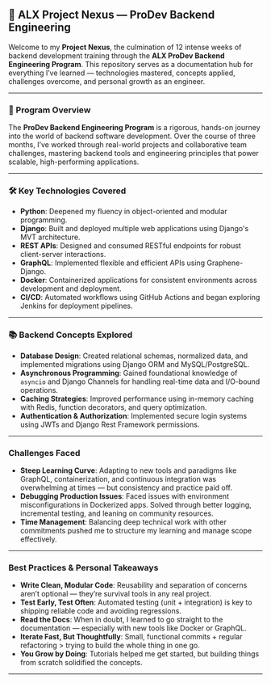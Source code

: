 ## 🧠 ALX Project Nexus — ProDev Backend Engineering

Welcome to my **Project Nexus**, the culmination of 12 intense weeks of backend development training through the **ALX ProDev Backend Engineering Program**. This repository serves as a documentation hub for everything I’ve learned — technologies mastered, concepts applied, challenges overcome, and personal growth as an engineer.

---

### 🚀 Program Overview

The **ProDev Backend Engineering Program** is a rigorous, hands-on journey into the world of backend software development. Over the course of three months, I’ve worked through real-world projects and collaborative team challenges, mastering backend tools and engineering principles that power scalable, high-performing applications.

---

### 🛠️ Key Technologies Covered

* **Python**: Deepened my fluency in object-oriented and modular programming.
* **Django**: Built and deployed multiple web applications using Django's MVT architecture.
* **REST APIs**: Designed and consumed RESTful endpoints for robust client-server interactions.
* **GraphQL**: Implemented flexible and efficient APIs using Graphene-Django.
* **Docker**: Containerized applications for consistent environments across development and deployment.
* **CI/CD**: Automated workflows using GitHub Actions and began exploring Jenkins for deployment pipelines.

---

### 📚 Backend Concepts Explored

* **Database Design**: Created relational schemas, normalized data, and implemented migrations using Django ORM and MySQL/PostgreSQL.
* **Asynchronous Programming**: Gained foundational knowledge of `asyncio` and Django Channels for handling real-time data and I/O-bound operations.
* **Caching Strategies**: Improved performance using in-memory caching with Redis, function decorators, and query optimization.
* **Authentication & Authorization**: Implemented secure login systems using JWTs and Django Rest Framework permissions.

---

### Challenges Faced

* **Steep Learning Curve**: Adapting to new tools and paradigms like GraphQL, containerization, and continuous integration was overwhelming at times — but consistency and practice paid off.
* **Debugging Production Issues**: Faced issues with environment misconfigurations in Dockerized apps. Solved through better logging, incremental testing, and leaning on community resources.
* **Time Management**: Balancing deep technical work with other commitments pushed me to structure my learning and manage scope effectively.

---

### Best Practices & Personal Takeaways

* **Write Clean, Modular Code**: Reusability and separation of concerns aren’t optional — they’re survival tools in any real project.
* **Test Early, Test Often**: Automated testing (unit + integration) is key to shipping reliable code and avoiding regressions.
* **Read the Docs**: When in doubt, I learned to go straight to the documentation — especially with new tools like Docker or GraphQL.
* **Iterate Fast, But Thoughtfully**: Small, functional commits + regular refactoring > trying to build the whole thing in one go.
* **You Grow by Doing**: Tutorials helped me get started, but building things from scratch solidified the concepts.

---
